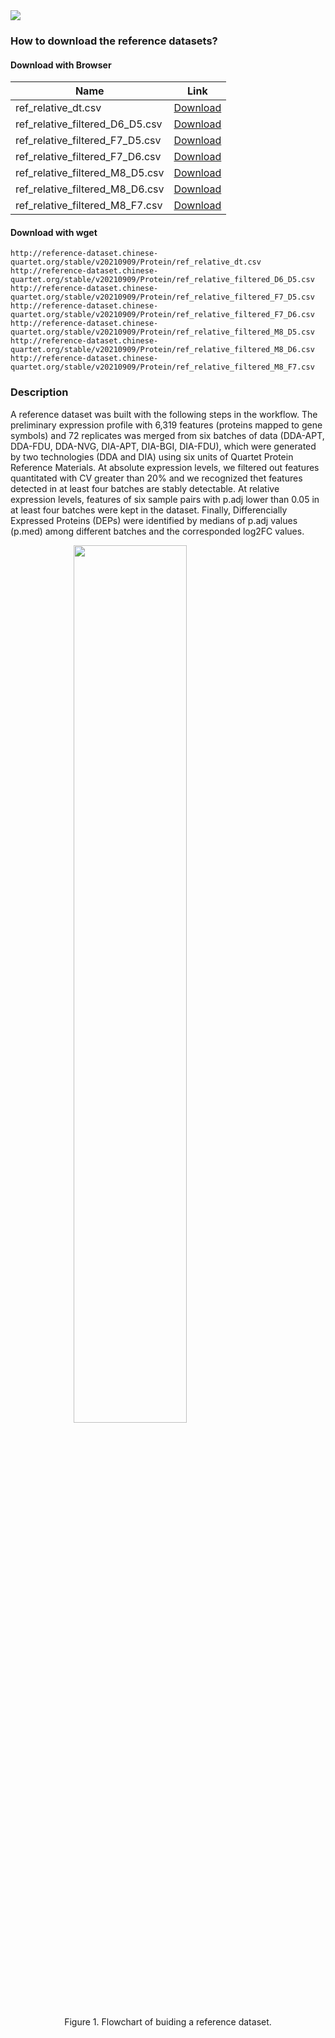 <img src="https://img.shields.io/badge/Version-v20210909-blue"/>

### How to download the reference datasets? 

#### Download with Browser
| Name                        | Link                                                                                                        |
| --------------------------- | ----------------------------------------------------------------------------------------------------------- |
| ref_relative_dt.csv | <a href="http://reference-dataset.chinese-quartet.org/stable/v20210909/Protein/ref_relative_dt.csv" target="_blank">Download</a> |
| ref_relative_filtered_D6_D5.csv | <a href="http://reference-dataset.chinese-quartet.org/stable/v20210909/Protein/ref_relative_filtered_D6_D5.csv" target="_blank">Download</a> |
| ref_relative_filtered_F7_D5.csv | <a href="http://reference-dataset.chinese-quartet.org/stable/v20210909/Protein/ref_relative_filtered_F7_D5.csv" target="_blank">Download</a> |
| ref_relative_filtered_F7_D6.csv | <a href="http://reference-dataset.chinese-quartet.org/stable/v20210909/Protein/ref_relative_filtered_F7_D6.csv" target="_blank">Download</a> |
| ref_relative_filtered_M8_D5.csv | <a href="http://reference-dataset.chinese-quartet.org/stable/v20210909/Protein/ref_relative_filtered_M8_D5.csv" target="_blank">Download</a> |
| ref_relative_filtered_M8_D6.csv | <a href="http://reference-dataset.chinese-quartet.org/stable/v20210909/Protein/ref_relative_filtered_M8_D6.csv" target="_blank">Download</a> |
| ref_relative_filtered_M8_F7.csv | <a href="http://reference-dataset.chinese-quartet.org/stable/v20210909/Protein/ref_relative_filtered_M8_F7.csv" target="_blank">Download</a> |

#### Download with wget

```text
http://reference-dataset.chinese-quartet.org/stable/v20210909/Protein/ref_relative_dt.csv
http://reference-dataset.chinese-quartet.org/stable/v20210909/Protein/ref_relative_filtered_D6_D5.csv
http://reference-dataset.chinese-quartet.org/stable/v20210909/Protein/ref_relative_filtered_F7_D5.csv
http://reference-dataset.chinese-quartet.org/stable/v20210909/Protein/ref_relative_filtered_F7_D6.csv
http://reference-dataset.chinese-quartet.org/stable/v20210909/Protein/ref_relative_filtered_M8_D5.csv
http://reference-dataset.chinese-quartet.org/stable/v20210909/Protein/ref_relative_filtered_M8_D6.csv
http://reference-dataset.chinese-quartet.org/stable/v20210909/Protein/ref_relative_filtered_M8_F7.csv
```


### Description

A reference dataset was built with the following steps in the workflow. The preliminary expression profile with 6,319 features (proteins mapped to gene symbols) and 72 replicates was merged from six batches of data (DDA-APT, DDA-FDU, DDA-NVG, DIA-APT, DIA-BGI, DIA-FDU), which were generated by two technologies (DDA and DIA) using six units of Quartet Protein Reference Materials. At absolute expression levels, we filtered out features quantitated with CV greater than 20% and we recognized thet features detected in at least four batches are stably detectable. At relative expression levels, features of six sample pairs with p.adj lower than 0.05 in at least four batches were kept in the dataset. Finally, Differencially Expressed Proteins (DEPs) were identified by medians of p.adj values (p.med) among different batches and the corresponded log2FC values.

<img src="http://reference-dataset.chinese-quartet.org/images/protein-reference-datasets-overview.png" style="display: block; margin: 0 auto;" width="60%"/>

<p style="text-align: center;">Figure 1. Flowchart of buiding a reference dataset.</p>
